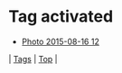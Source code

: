 <!--
title: Tag activated
date: 2020-06-28T15:26:58.621Z
tags:
-->
# Tag activated

 * [Photo 2015-08-16 12](126821981544.md)

| [Tags](tags.md) | [Top](index.md) |
